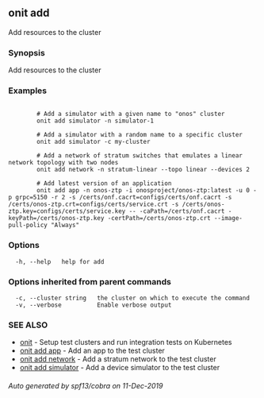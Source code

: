 ## onit add

Add resources to the cluster

### Synopsis

Add resources to the cluster

### Examples

```

		# Add a simulator with a given name to "onos" cluster
		onit add simulator -n simulator-1

		# Add a simulator with a random name to a specific cluster
		onit add simulator -c my-cluster

		# Add a network of stratum switches that emulates a linear network topology with two nodes
		onit add network -n stratum-linear --topo linear --devices 2
	   
		# Add latest version of an application
		onit add app -n onos-ztp -i onosproject/onos-ztp:latest -u 0 -p grpc=5150 -r 2 -s /certs/onf.cacrt=configs/certs/onf.cacrt -s /certs/onos-ztp.crt=configs/certs/service.crt -s /certs/onos-ztp.key=configs/certs/service.key -- -caPath=/certs/onf.cacrt -keyPath=/certs/onos-ztp.key -certPath=/certs/onos-ztp.crt --image-pull-policy "Always" 
```

### Options

```
  -h, --help   help for add
```

### Options inherited from parent commands

```
  -c, --cluster string   the cluster on which to execute the command
  -v, --verbose          Enable verbose output
```

### SEE ALSO

* [onit](onit.md)	 - Setup test clusters and run integration tests on Kubernetes
* [onit add app](onit_add_app.md)	 - Add an app to the test cluster
* [onit add network](onit_add_network.md)	 - Add a stratum network to the test cluster
* [onit add simulator](onit_add_simulator.md)	 - Add a device simulator to the test cluster

###### Auto generated by spf13/cobra on 11-Dec-2019
